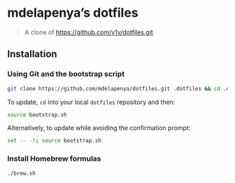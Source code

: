 # mdelapenya’s dotfiles

> A clone of https://github.com/v1v/dotfiles.git

## Installation

### Using Git and the bootstrap script

```bash
git clone https://github.com/mdelapenya/dotfiles.git .dotfiles && cd .dotfiles && source bootstrap.sh
```

To update, `cd` into your local `dotfiles` repository and then:

```bash
source bootstrap.sh
```

Alternatively, to update while avoiding the confirmation prompt:

```bash
set -- -f; source bootstrap.sh
```

### Install Homebrew formulas

```bash
./brew.sh
```
